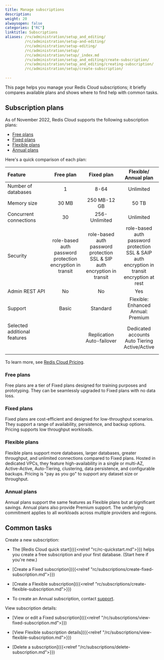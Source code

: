 ```yaml
---
title: Manage subscriptions
description: 
weight: 20
alwaysopen: false
categories: ["RC"]
linktitle: Subscriptions
aliases: /rv/administration/setup_and_editing/
         /rc/administration/setup-and-editing/
         /rc/administration/setup-editing/
         /rc/administration/setup/
         /rc/administration/setup/_index.md              
         /rv/administration/setup_and_editing/create-subscription/
         /rv/administration/setup_and_editing/creating-subscription/
         /rc/administration/setup/create-subscription/
         
---
```


This page helps you manage your Redis Cloud subscriptions; it briefly compares available plans and shows where to find help with common tasks.

## Subscription plans

As of November 2022, Redis Cloud supports the following subscription plans:

- [Free plans](#free-plans)
- [Fixed plans](#fixed-plans)
- [Flexible plans](#flexible-plans)
- [Annual plans](#annual-plans)

Here's a quick comparison of each plan:

| Feature | Free plan | Fixed plan | Flexible/<br/>Annual plan |
|:-----|:-------:|:----:|:-----:|
| Number of databases | 1 | 8-64 | Unlimited |
| Memory size | 30 MB | 250 MB-12 GB | 50 TB |
| Concurrent connections | 30 | 256-Unlimited | Unlimited |
| Security | role-based auth<br/>password protection<br/>encryption in transit | role-based auth<br/>password protection<br/>SSL & SIP auth<br/>encryption in transit | role-based auth<br/>password protection<br/>SSL & SAIP auth<br/>encryption in transit<br/>encryption at rest |
| Admin REST API | No | No | Yes |  
| Support | Basic | Standard | Flexible: Enhanced<br/>Annual: Premium |
| Selected additional features<br/> <br/> <br/>|| Replication<br/>Auto-failover<br /> | Dedicated accounts<br>Auto Tiering<br/>Active/Active<br/> |   

To learn more, see [Redis Cloud Pricing](https://redislabs.com/redis-enterprise-cloud/pricing/).

### Free plans

Free plans are a tier of Fixed plans designed for training purposes and prototyping. They can be seamlessly upgraded to Fixed plans with no data loss.

### Fixed plans
Fixed plans are cost-efficient and designed for low-throughput scenarios. They support a range of availability, persistence, and backup options.  Pricing supports low throughput workloads.

### Flexible plans
Flexible plans support more databases, larger databases, greater throughput, and unlimited connections compared to Fixed plans. Hosted in dedicated VPCs, they feature high-availability in a single or multi-AZ, Active-Active, Auto-Tiering, clustering, data persistence, and configurable backups.  Pricing is "pay as you go" to support any dataset size or throughput.

### Annual plans
Annual plans support the same features as Flexible plans but at significant savings.  Annual plans also provide Premium support. The underlying commitment applies to all workloads across multiple providers and regions.

## Common tasks

Create a new subscription:

- The [Redis Cloud quick start]({{<relref "rc/rc-quickstart.md">}}) helps you create a free subscription and your first database.  (Start here if you're new.)

- [Create a Fixed subscription]({{<relref "rc/subscriptions/create-fixed-subscription.md">}})

- [Create a Flexible subscription]({{<relref "rc/subscriptions/create-flexible-subscription.md">}})

- To create an Annual subscription, contact [support](https://redis.com/company/support).

View subscription details:

- [View or edit a Fixed subscription]({{<relref "/rc/subscriptions/view-fixed-subscription.md">}})

- [View Flexible subscription details]({{<relref "/rc/subscriptions/view-flexible-subscription.md">}})

- [Delete a subscription]({{<relref "/rc/subscriptions/delete-subscription.md">}})


